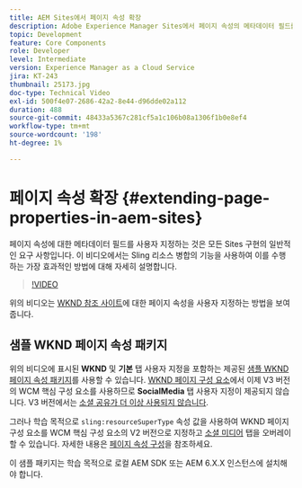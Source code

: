 ```yaml
---
title: AEM Sites에서 페이지 속성 확장
description: Adobe Experience Manager Sites에서 페이지 속성의 메타데이터 필드를 확장하는 방법을 알아봅니다. 이 비디오에서는 Sling 리소스 병합의 기능을 사용하여 이를 수행하는 가장 효과적인 방법에 대해 자세히 설명합니다.
topic: Development
feature: Core Components
role: Developer
level: Intermediate
version: Experience Manager as a Cloud Service
jira: KT-243
thumbnail: 25173.jpg
doc-type: Technical Video
exl-id: 500f4e07-2686-42a2-8e44-d96dde02a112
duration: 488
source-git-commit: 48433a5367c281cf5a1c106b08a1306f1b0e8ef4
workflow-type: tm+mt
source-wordcount: '198'
ht-degree: 1%

---
```


# 페이지 속성 확장 {#extending-page-properties-in-aem-sites}

페이지 속성에 대한 메타데이터 필드를 사용자 지정하는 것은 모든 Sites 구현의 일반적인 요구 사항입니다. 이 비디오에서는 Sling 리소스 병합의 기능을 사용하여 이를 수행하는 가장 효과적인 방법에 대해 자세히 설명합니다.

>[!VIDEO](https://video.tv.adobe.com/v/25173?quality=12&learn=on)

위의 비디오는 [WKND 참조 사이트](https://github.com/adobe/aem-guides-wknd)에 대한 페이지 속성을 사용자 지정하는 방법을 보여 줍니다.

## 샘플 WKND 페이지 속성 패키지

위의 비디오에 표시된 **WKND** 및 **기본** 탭 사용자 지정을 포함하는 제공된 [샘플 WKND 페이지 속성 패키지](./assets/WKND-PageProperties-Example-Dialog-1.0.zip)를 사용할 수 있습니다. [WKND 페이지 구성 요소](https://github.com/adobe/aem-guides-wknd/blob/main/ui.apps/src/main/content/jcr_root/apps/wknd/components/page/.content.xml#L5)에서 이제 V3 버전의 WCM 핵심 구성 요소를 사용하므로 **SocialMedia** 탭 사용자 지정이 제공되지 않습니다. V3 버전에서는 [소셜 공유가 더 이상 사용되지 않습니다](https://github.com/adobe/aem-core-wcm-components/pull/1930).

그러나 학습 목적으로 `sling:resourceSuperType` 속성 값을 사용하여 WKND 페이지 구성 요소를 WCM 핵심 구성 요소의 V2 버전으로 지정하고 [소셜 미디어](https://github.com/adobe/aem-core-wcm-components/blob/main/content/src/content/jcr_root/apps/core/wcm/components/page/v2/page/_cq_dialog/.content.xml#L95) 탭을 오버레이할 수 있습니다. 자세한 내용은 [페이지 속성 구성](https://experienceleague.adobe.com/docs/experience-manager-65/developing/extending-aem/page-properties-views.html#configuring-your-page-properties)을 참조하세요.

이 샘플 패키지는 학습 목적으로 로컬 AEM SDK 또는 AEM 6.X.X 인스턴스에 설치해야 합니다.
